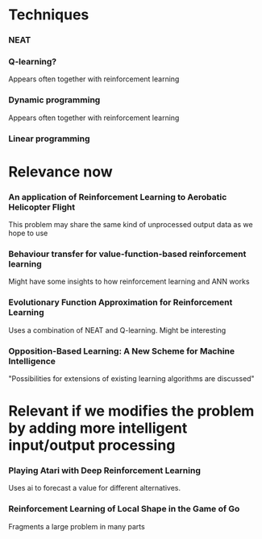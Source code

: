# Techniques 
### NEAT

### Q-learning?
Appears often together with reinforcement learning

### Dynamic programming
Appears often together with reinforcement learning

### Linear programming



# Relevance now
### An application of Reinforcement Learning to Aerobatic Helicopter Flight
This problem may share the same kind of unprocessed output data as we hope to use

### Behaviour transfer for value-function-based reinforcement learning
Might have some insights to how reinforcement learning and ANN works

### Evolutionary Function Approximation for Reinforcement Learning
Uses a combination of NEAT and Q-learning. Might be interesting

### Opposition-Based Learning: A New Scheme for Machine Intelligence
"Possibilities for extensions of existing learning algorithms are discussed"




# Relevant if we modifies the problem by adding more intelligent input/output processing
### Playing Atari with Deep Reinforcement Learning
Uses ai to forecast a value for different alternatives.

### Reinforcement Learning of Local Shape in the Game of Go
Fragments a large problem in many parts